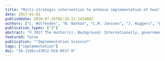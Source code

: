 ```yaml
---
title: "Multi-strategic intervention to enhance implementation of healthy canteen policy: A randomised controlled trial"
date: 2017-01-01
publishDate: 2020-07-25T05:29:21.141888Z
authors: ["L. Wolfenden", "N. Nathan", "L.M. Janssen", "J. Wiggers", "K. Reilly", "T. Delaney", "C.M. Williams", "C. Bell", "R. Wyse", "R. Sutherland", "L. Campbell", "C. Lecathelinais", "C. Oldmeadow", "M. Freund", "S.L. Yoong"]
publication_types: ["2"]
abstract: "© 2017 The Author(s). Background: Internationally, governments have implemented school-based nutrition policies to restrict the availability of unhealthy foods from sale. The aim of the trial was to assess the effectiveness of a multi-strategic intervention to increase implementation of a state-wide healthy canteen policy. The impact of the intervention on the energy, total fat, and sodium of children's canteen purchases and on schools' canteen revenue was also assessed. Methods: Australian primary schools with a canteen were randomised to receive a 12-14-month, multi-strategic intervention or to a no intervention control group. The intervention sought to increase implementation of a state-wide healthy canteen policy which required schools to remove unhealthy items (classified as 'red' or 'banned') from regular sale and encouraged schools to 'fill the menu' with healthy items (classified as 'green'). The intervention strategies included allocation of a support officer to assist with policy implementation, engagement of school principals and parent committees, consensus processes with canteen managers, training, provision of tools and resources, academic detailing, performance feedback, recognition and marketing initiatives. Data were collected at baseline (April to September, 2013) and at completion of the implementation period (November, 2014 to April, 2015). Results: Seventy schools participated in the trial. Relative to control, at follow-up, intervention schools were significantly more likely to have menus without 'red' or 'banned' items (RR=21.11; 95% CI 3.30 to 147.28; p≤0.01) and to have at least 50% of menu items classified as 'green' (RR=3.06; 95% CI 1.64 to 5.68; p≤0.01). At follow-up, student purchases from intervention school canteens were significantly lower in total fat (difference=-1.51g; 95% CI -2.84 to -0.18; p=0.028) compared to controls, but not in energy (difference=-132.32kJ; 95% CI -280.99 to 16.34; p=0.080) or sodium (difference=-46.81mg; 95% CI -96.97 to 3.35; p=0.067). Canteen revenue did not differ significantly between groups. Conclusion: Poor implementation of evidence-based school nutrition policies is a problem experienced by governments internationally, and one with significant implications for public health. The study makes an important contribution to the limited experimental evidence regarding strategies to improve implementation of school nutrition policies and suggests that, with multi-strategic support, implementation of healthy canteen policies can be achieved in most schools. Trial registration: Australian New Zealand Clinical Trials Registry (ACTRN12613000311752)"
featured: false
publication: "*Implementation Science*"
tags: ["implementation"]
doi: "10.1186/s13012-016-0537-9"
---
```


